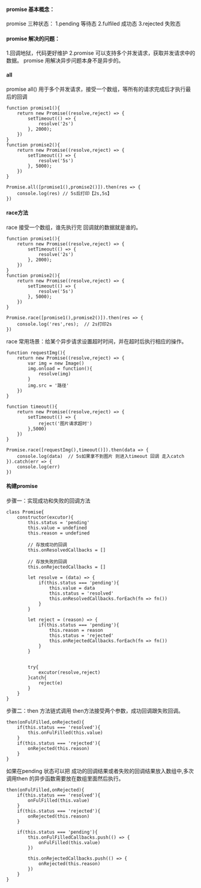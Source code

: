 #### promise 基本概念：
promise 三种状态：
1.pending 等待态
2.fulfiled 成功态
3.rejected 失败态
#### promise 解决的问题：
1.回调地狱，代码更好维护
2.promise 可以支持多个并发请求，获取并发请求中的数据。
promise 用解决异步问题本身不是异步的。

#### all
promise all() 用于多个并发请求，接受一个数组，等所有的请求完成后才执行最后的回调
```
function promise1(){
    return new Promise((resolve,reject) => {
        setTimeout(() => {
            resolve('2s')
        }, 2000);
    })
}
function promise2(){
    return new Promise((resolve,reject) => {
        setTimeout(() => {
            resolve('5s')
        }, 5000);
    })
}

Promise.all([promise1(),promise2()]).then(res => {
    console.log(res) // 5s后打印【2s,5s】
})
```

#### race方法
race 接受一个数组，谁先执行完 回调就的数据就是谁的。
```
function promise1(){
    return new Promise((resolve,reject) => {
        setTimeout(() => {
            resolve('2s')
        }, 2000);
    })
}
function promise2(){
    return new Promise((resolve,reject) => {
        setTimeout(() => {
            resolve('5s')
        }, 5000);
    })
}

Promise.race([promise1(),promise2()]).then(res => {
    console.log('res',res);  // 2s打印2s
})
```

race 常用场景：给某个异步请求设置超时时间，并在超时后执行相应的操作。
```
function requestImg(){
    return new Promise((resolve,reject) => {
        var img = new Image()
        img.onload = function(){
            resolve(img)
        }
        img.src = '路径'
    })
}

function timeout(){
    return new Promise((resolve,reject) => {
        setTimeout(() => {
            reject('图片请求超时')
        },5000)
    })
}

Promise.race([requestImg(),timeout()]).then(data => {
    console.log(data)  // 5s如果拿不到图片 则进入timeout 回调 走入catch 
}).catch(err => {
    console.log(err)
})

```

#### 构建promise
步骤一：实现成功和失败的回调方法
```
class Promise{
    constructor(excutor){
        this.status = 'pending'
        this.value = undefined
        this.reason = undefined

        // 存放成功的回调
        this.onResolvedCallbacks = []

        // 存放失败的回调
        this.onRejectedCallbacks = []

        let resolve = (data) => {
            if(this.status === 'pending'){
                this.value = data
                this.status = 'resolved'
                this.onResolvedCallbacks.forEach(fn => fn())
            }
        }

        let reject = (reason) => {
            if(this.status === 'pending'){
                this.reason = reason
                this.status = 'rejected'
                this.onRejectedCallbacks.forEach(fn => fn())
            }
        }


        try{
            excutor(resolve,reject)
        }catch{
            reject(e)
        }
    }
}
```

步骤二：then 方法链式调用
then方法接受两个参数，成功回调跟失败回调。
```
then(onFulFilled,onRejected){
    if(this.status === 'resolved'){
        this.onFulFilled(this.value)
    }
    if(this.status === 'rejected'){
        onRejected(this.reason)
    }
}
```

如果在pending 状态可以把 成功的回调结果或者失败的回调结果放入数组中,多次调用then 的异步函数需要放在数组里面然后执行。
```
then(onFulFilled,onRejected){
    if(this.status === 'resolved'){
        onFulFilled(this.value)
    }
    if(this.status === 'rejected'){
        onRejected(this.reason)
    }

    if(this.status === 'pending'){
        this.onFulFilledCallbacks.push(() => {
            onFulFilled(this.value)
        })

        this.onRejectedCallbacks.push(() => {
            onRejected(this.reason)
        })
    }
}

```

